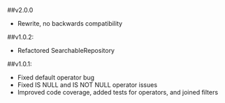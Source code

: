 ##v2.0.0
  - Rewrite, no backwards compatibility

##v1.0.2:
  - Refactored SearchableRepository

##v1.0.1:
  - Fixed default operator bug
  - Fixed IS NULL and IS NOT NULL operator issues
  - Improved code coverage, added tests for operators, and joined filters
